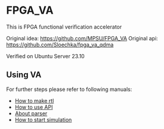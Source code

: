 # FPGA_VA
This is FPGA functional verification accelerator 

Original idea: https://github.com/MPSU/FPGA_VA
Original api: https://github.com/Sloechka/fpga_va_qdma

Verified on Ubuntu Server 23.10

## Using VA

For further steps please refer to following manuals:

* [How to make rtl](rtl/README.md)
* [How to use API](api/README.md)
* [About parser](parser/README.md)
* [How to start simulation](tb/README.md)
